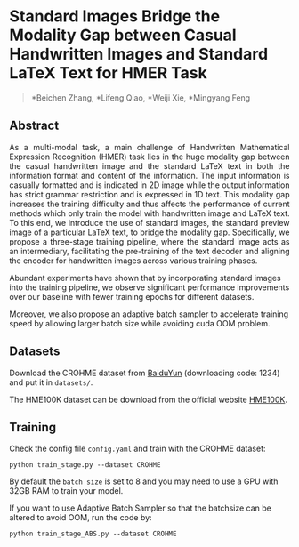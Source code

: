 # Standard Images Bridge the Modality Gap between Casual Handwritten Images and Standard LaTeX Text for HMER Task

>*Beichen Zhang, *Lifeng Qiao, *Weiji Xie, *Mingyang Feng

## Abstract

<p align="justify">
As a multi-modal task, a main challenge of Handwritten Mathematical Expression Recognition (HMER) task lies in the huge modality gap between the casual handwritten image and the standard LaTeX text in both the information format and content of the information. The input information is casually formatted and is indicated in 2D image while the output information has strict grammar restriction and is expressed in 1D text. This modality gap increases the training difficulty and thus affects the performance of current methods which only train the model with handwritten image and LaTeX text. To this end, we introduce the use of standard images, the standard preview image of a particular LaTeX text, to bridge the modality gap. Specifically, we propose a three-stage training pipeline, where the standard image acts as an intermediary, facilitating the pre-training of the text decoder and aligning the encoder for handwritten images across various training phases.

Abundant experiments have shown that by incorporating standard images into the training pipeline, we observe significant performance improvements over our baseline with fewer training epochs for different datasets.

Moreover, we also propose an adaptive batch sampler to accelerate training speed by allowing larger batch size while avoiding cuda OOM problem.
</p>


## Datasets

Download the CROHME dataset from [BaiduYun](https://pan.baidu.com/s/1qUVQLZh5aPT6d7-m6il6Rg) (downloading code: 1234) and put it in ```datasets/```.

The HME100K dataset can be download from the official website [HME100K](https://ai.100tal.com/dataset).

## Training

Check the config file ```config.yaml``` and train with the CROHME dataset:

```
python train_stage.py --dataset CROHME
```

By default the ```batch size``` is set to 8 and you may need to use a GPU with 32GB RAM to train your model. 

If you want to use Adaptive Batch Sampler so that the batchsize can be altered to avoid OOM, run the code by:
```
python train_stage_ABS.py --dataset CROHME
```

